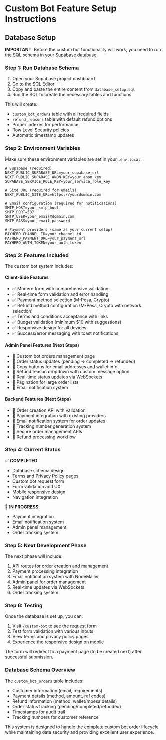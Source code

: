 # Custom Bot Feature Setup Instructions

## Database Setup

**IMPORTANT**: Before the custom bot functionality will work, you need to run the SQL schema in your Supabase database.

### Step 1: Run Database Schema

1. Open your Supabase project dashboard
2. Go to the SQL Editor
3. Copy and paste the entire content from `database_setup.sql`
4. Run the SQL to create the necessary tables and functions

This will create:
- `custom_bot_orders` table with all required fields
- `refund_reasons` table with default refund options
- Proper indexes for performance
- Row Level Security policies
- Automatic timestamp updates

### Step 2: Environment Variables

Make sure these environment variables are set in your `.env.local`:

```env
# Supabase (required)
NEXT_PUBLIC_SUPABASE_URL=your_supabase_url
NEXT_PUBLIC_SUPABASE_ANON_KEY=your_anon_key
SUPABASE_SERVICE_ROLE_KEY=your_service_role_key

# Site URL (required for emails)
NEXT_PUBLIC_SITE_URL=https://yourdomain.com

# Email configuration (required for notifications)
SMTP_HOST=your_smtp_host
SMTP_PORT=587
SMTP_USER=your_email@domain.com
SMTP_PASS=your_email_password

# Payment providers (same as your current setup)
PAYHERO_CHANNEL_ID=your_channel_id
PAYHERO_PAYMENT_URL=your_payment_url
PAYHERO_AUTH_TOKEN=your_auth_token
```

### Step 3: Features Included

The custom bot system includes:

#### Client-Side Features
- ✅ Modern form with comprehensive validation
- ✅ Real-time form validation and error handling
- ✅ Payment method selection (M-Pesa, Crypto)
- ✅ Refund method configuration (M-Pesa, Crypto with network selection)
- ✅ Terms and conditions acceptance with links
- ✅ Budget validation (minimum $10 with suggestions)
- ✅ Responsive design for all devices
- ✅ Success/error messaging with toast notifications

#### Admin Panel Features (Next Steps)
- 🔄 Custom bot orders management page
- 🔄 Order status updates (pending → completed → refunded)
- 🔄 Copy buttons for email addresses and wallet info
- 🔄 Refund reason dropdown with custom message option
- 🔄 Real-time status updates via WebSockets
- 🔄 Pagination for large order lists
- 🔄 Email notification system

#### Backend Features (Next Steps)
- 🔄 Order creation API with validation
- 🔄 Payment integration with existing providers
- 🔄 Email notification system for order updates
- 🔄 Tracking number generation system
- 🔄 Secure order management APIs
- 🔄 Refund processing workflow

### Step 4: Current Status

✅ **COMPLETED**:
- Database schema design
- Terms and Privacy Policy pages
- Custom bot request form
- Form validation and UX
- Mobile responsive design
- Navigation integration

🔄 **IN PROGRESS**:
- Payment integration
- Email notification system
- Admin panel management
- Order tracking system

### Step 5: Next Development Phase

The next phase will include:
1. API routes for order creation and management
2. Payment processing integration
3. Email notification system with NodeMailer
4. Admin panel for order management
5. Real-time updates via WebSockets
6. Order tracking system

### Step 6: Testing

Once the database is set up, you can:
1. Visit `/custom-bot` to see the request form
2. Test form validation with various inputs
3. View terms and privacy policy pages
4. Experience the responsive design on mobile

The form will redirect to a payment page (to be created next) after successful submission.

### Database Schema Overview

The `custom_bot_orders` table includes:
- Customer information (email, requirements)
- Payment details (method, amount, ref codes)
- Refund information (method, wallet/mpesa details)
- Order status tracking (pending/completed/refunded)
- Timestamps for audit trail
- Tracking numbers for customer reference

This system is designed to handle the complete custom bot order lifecycle while maintaining data security and providing excellent user experience.